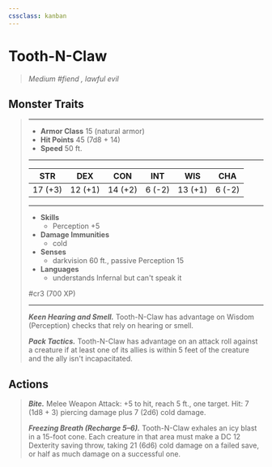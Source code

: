 ```yaml
---
cssclass: kanban
---
```


# Tooth-N-Claw
>*Medium #fiend , lawful evil*
## Monster Traits
>___
>- **Armor Class** 15 (natural armor)
>- **Hit Points** 45 (7d8 + 14)
>- **Speed** 50 ft.
>___
>|STR|DEX|CON|INT|WIS|CHA|
>|:---:|:---:|:---:|:---:|:---:|:---:|
>|17 (+3)|12 (+1)|14 (+2)|6 (-2)|13 (+1)|6 (-2)|
>___
>- **Skills**
>	 - Perception +5
>- **Damage Immunities**
>	 - cold
>- **Senses**
>	 - darkvision 60 ft., passive Perception 15
>- **Languages**
>	 - understands Infernal but can't speak it
>
> #cr3 (700 XP)
>___
>***Keen Hearing and Smell.*** Tooth-N-Claw has advantage on Wisdom (Perception) checks that rely on hearing or smell.  
>
>***Pack Tactics.*** Tooth-N-Claw has advantage on an attack roll against a creature if at least one of its allies is within 5 feet of the creature and the ally isn't incapacitated.  
>
## Actions
>***Bite.*** Melee Weapon Attack: +5 to hit, reach 5 ft., one target. Hit: 7 (1d8 + 3) piercing damage plus 7 (2d6) cold damage.  
>
>***Freezing Breath (Recharge 5–6).*** Tooth-N-Claw exhales an icy blast in a 15-foot cone. Each creature in that area must make a DC 12 Dexterity saving throw, taking 21 (6d6) cold damage on a failed save, or half as much damage on a successful one.